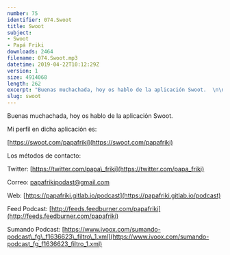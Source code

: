```yaml
---
number: 75
identifier: 074.Swoot
title: Swoot
subject:
- Swoot
- Papá Friki
downloads: 2464
filename: 074.Swoot.mp3
datetime: 2019-04-22T10:12:29Z
version: 1
size: 4914068
length: 262
excerpt: "Buenas muchachada, hoy os hablo de la aplicación Swoot.  \n\nMi perfil en dicha aplicación es:\n\n[https://swoot.com/papafriki](https://swoot.com/papafriki)  \n\nLos métodos de contacto:  \n\nTwitter: [https://twitter.com/papa\\_friki](https://twitter.com/papa_friki)\n\nCorreo: [papafrikipodast@gmail.com](https://archive.org/details/papafrikipodast@gmail.com)\n\nWeb: [https://papafriki.gitlab.io/podcast](https://papafriki.gitlab.io/podcast)\n\nFeed Podcast: [http://feeds.feedburner.com/papafriki](http://feeds.feedburner.com/papafriki)\n\nSumando Podcast: [https://www.ivoox.com/sumando-podcast\\_fg\\_f1636623\\_filtro\\_1.xml](https://www.ivoox.com/sumando-podcast_fg_f1636623_filtro_1.xml)"
slug: swoot
---
```

Buenas muchachada, hoy os hablo de la aplicación Swoot.

Mi perfil en dicha aplicación es:

[https://swoot.com/papafriki](https://swoot.com/papafriki)

Los métodos de contacto:

Twitter: [https://twitter.com/papa\_friki](https://twitter.com/papa_friki)

Correo: [papafrikipodast@gmail.com](https://archive.org/details/papafrikipodast@gmail.com)

Web: [https://papafriki.gitlab.io/podcast](https://papafriki.gitlab.io/podcast)

Feed Podcast: [http://feeds.feedburner.com/papafriki](http://feeds.feedburner.com/papafriki)

Sumando Podcast: [https://www.ivoox.com/sumando-podcast\_fg\_f1636623\_filtro\_1.xml](https://www.ivoox.com/sumando-podcast_fg_f1636623_filtro_1.xml)